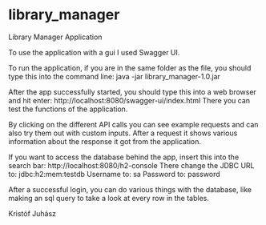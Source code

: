 # library_manager
Library Manager Application

To use the application with a gui I used Swagger UI.

To run the application, if you are in the same folder as the file, you should type this into the command line: java -jar library_manager-1.0.jar

After the app successfully started, you should type this into a web browser and hit enter: http://localhost:8080/swagger-ui/index.html
There you can test the functions of the application.

By clicking on the different API calls you can see example requests and can also try them out with custom inputs. After a request it shows various information about the response it got from the application.

If you want to access the database behind the app, insert this into the search bar: http://localhost:8080/h2-console
There change the JDBC URL to: jdbc:h2:mem:testdb
Username to: sa
Password to: password

After a successful login, you can do various things with the database, like making an sql query to take a look at every row in the tables.


Kristóf Juhász
